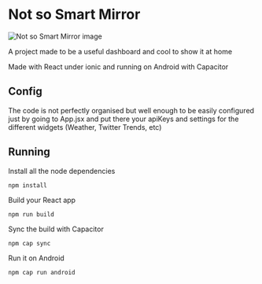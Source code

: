 # Not so Smart Mirror

![Not so Smart Mirror image](https://i.imgur.com/LTpay7j.jpg)

A project made to be a useful dashboard and cool to show it at home

Made with React under ionic and running on Android with Capacitor

## Config

The code is not perfectly organised but well enough to be easily configured just by going to App.jsx and put there your apiKeys and settings for the different widgets (Weather, Twitter Trends, etc)

## Running

Install all the node dependencies

    npm install

Build your React app

    npm run build

Sync the build with Capacitor

    npm cap sync

Run it on Android

    npm cap run android
